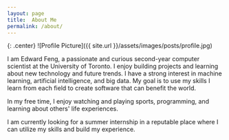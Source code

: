```yaml
---
layout: page
title:  About Me
permalink: /about/
---
```


{: .center}
![Profile Picture]({{ site.url }}/assets/images/posts/profile.jpg)

I am Edward Feng, a passionate and curious second-year computer scientist at the University of Toronto. I enjoy building projects and learning about new technology and future trends. I have a strong interest in machine learning, artificial intelligence, and big data. My goal is to use my skills I learn from each field to create software that can benefit the world.

In my free time, I enjoy watching and playing sports, programming, and learning about others' life experiences.

I am currently looking for a summer internship in a reputable place where I can utilize my skills and build my experience. 




